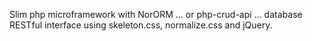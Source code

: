 Slim php microframework with NorORM ... or php-crud-api ... database RESTful interface using skeleton.css, normalize.css and jQuery.

